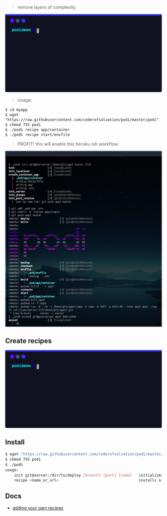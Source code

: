 > remove layers of complexity.

![](./doc/intro.svg)

> Usage:

```
$ cd myapp 
$ wget "https://raw.githubusercontent.com/coderofsalvation/podi/master/podi"
$ chmod 755 podi
$ ./podi recipe app/container
$ ./podi recipe start/envfile
```

> PROFIT! this will enable this heroku-ish workflow:

![](./doc/workflow.jpg)

## Create recipes

![](./doc/extend.svg)

## Install

```bash
$ wget "https://raw.githubusercontent.com/coderofsalvation/podi/master/podi"
$ chmod 755 podi
$ ./podi
usage: 
    init git@server:/dir/to/deploy [branch] [port] [name]   initializes a deployment 
    recipe <name_or_url>                                    installs a recipe from podi repo or url
```

## Docs

* [adding your own recipes](doc/recipes.md)
